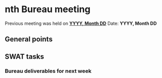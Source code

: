 # nth Bureau meeting

Previous meeting was held on [**YYYY, Month DD**](https://github.com/stakewise/bureau-notes)
Date: **YYYY, Month DD**

## General points

## SWAT tasks

### Bureau deliverables for next week
